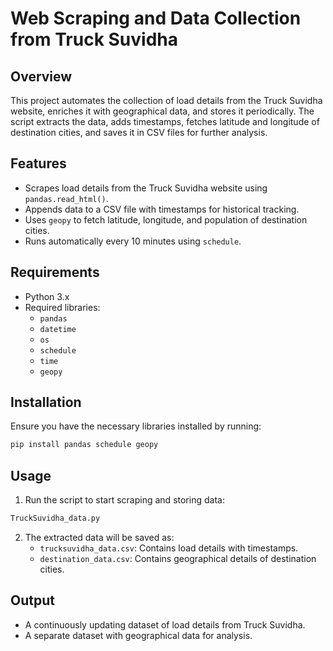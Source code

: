 # Web Scraping and Data Collection from Truck Suvidha

## Overview
This project automates the collection of load details from the Truck Suvidha website, enriches it with geographical data, and stores it periodically. The script extracts the data, adds timestamps, fetches latitude and longitude of destination cities, and saves it in CSV files for further analysis.

## Features
- Scrapes load details from the Truck Suvidha website using `pandas.read_html()`.
- Appends data to a CSV file with timestamps for historical tracking.
- Uses `geopy` to fetch latitude, longitude, and population of destination cities.
- Runs automatically every 10 minutes using `schedule`.

## Requirements
- Python 3.x
- Required libraries:
  - `pandas`
  - `datetime`
  - `os`
  - `schedule`
  - `time`
  - `geopy`

## Installation
Ensure you have the necessary libraries installed by running:
```sh
pip install pandas schedule geopy
```

## Usage
1. Run the script to start scraping and storing data:
```sh
TruckSuvidha_data.py
```
2. The extracted data will be saved as:
   - `trucksuvidha_data.csv`: Contains load details with timestamps.
   - `destination_data.csv`: Contains geographical details of destination cities.

## Output
- A continuously updating dataset of load details from Truck Suvidha.
- A separate dataset with geographical data for analysis.





